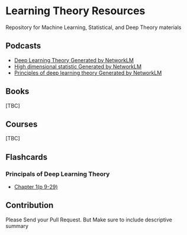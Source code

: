 # Learning Theory Resources
Repository for Machine Learning, Statistical, and Deep Theory materials


## Podcasts

* [Deep Learning Theory Generated by NetworkLM](https://notebooklm.google.com/notebook/5e1f24ce-125c-455c-b03a-a36c0ab0bcb6?_gl=1*1yzacj3*_ga*Mjg4NDA3NzcyLjE3MzAwMjM2MzU.*_ga_W0LDH41ZCB*MTczMDAyMzYzNC4xLjEuMTczMDAyMzYzNC4wLjAuMA..&original_referer=https:%2F%2Fnotebooklm.google%23&pli=1)
* [High dimensional statistic Generated by NetworkLM](https://notebooklm.google.com/notebook/581758c8-4571-421e-b591-bdd1e8dd962e/audio)
* [Principles of deep learning theory Generated by NetworkLM](https://notebooklm.google.com/notebook/fea09691-c388-4cc1-843c-a61443fbda65/audio)

## Books
[TBC]

## Courses
[TBC]

## Flashcards

### Principals of Deep Learning Theory
* [Chapter 1(p 9-29)](https://www.memo.cards/explore/a956876a-a7fc-4d9c-8529-84de5397b485)

## Contribution
Please Send your Pull Request. But Make sure to include descriptive summary
